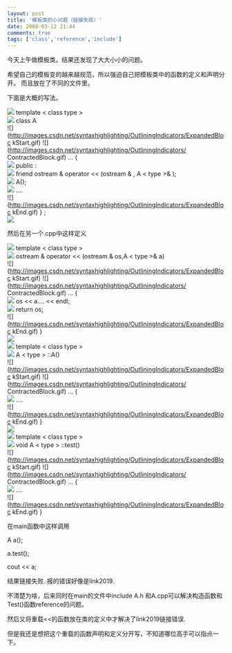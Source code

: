 ```yaml
---
layout: post
title: '模板类的小问题（链接失败）'
date: 2008-03-12 21:44
comments: true
tags: ['class','reference','include']
---
```


今天上午做模板类。结果还发现了大大小小的问题。

希望自己的模板变的越来越规范，所以强迫自己把模板类中的函数的定义和声明分开。 而且放在了不同的文件里。

下面是大概的写法。

![](http://images.csdn.net/syntaxhighlighting/OutliningIndicators/None.gif)
template  < class  type  >  
![](http://images.csdn.net/syntaxhighlighting/OutliningIndicators/None.gif)
class  A  
![](http://images.csdn.net/syntaxhighlighting/OutliningIndicators/ExpandedBloc
kStart.gif) ![](http://images.csdn.net/syntaxhighlighting/OutliningIndicators/
ContractedBlock.gif) ...  {  
![](http://images.csdn.net/syntaxhighlighting/OutliningIndicators/InBlock.gif)
public  :  
![](http://images.csdn.net/syntaxhighlighting/OutliningIndicators/InBlock.gif)
friend ostream  & operator  << (ostream  & , A  < type  >& );  
![](http://images.csdn.net/syntaxhighlighting/OutliningIndicators/InBlock.gif)
A();  
![](http://images.csdn.net/syntaxhighlighting/OutliningIndicators/InBlock.gif)
....  
![](http://images.csdn.net/syntaxhighlighting/OutliningIndicators/ExpandedBloc
kEnd.gif) }  ;  
![](http://images.csdn.net/syntaxhighlighting/OutliningIndicators/None.gif)

然后在另一个.cpp中这样定义

![](http://images.csdn.net/syntaxhighlighting/OutliningIndicators/None.gif)
template  < class  type  >  
![](http://images.csdn.net/syntaxhighlighting/OutliningIndicators/None.gif)
ostream  & operator  << (ostream  & os,A  < type  >& a)  
![](http://images.csdn.net/syntaxhighlighting/OutliningIndicators/ExpandedBloc
kStart.gif) ![](http://images.csdn.net/syntaxhighlighting/OutliningIndicators/
ContractedBlock.gif) ...  {  
![](http://images.csdn.net/syntaxhighlighting/OutliningIndicators/InBlock.gif)
os  << a....  << endl;  
![](http://images.csdn.net/syntaxhighlighting/OutliningIndicators/InBlock.gif)
return  os;  
![](http://images.csdn.net/syntaxhighlighting/OutliningIndicators/ExpandedBloc
kEnd.gif) }  
![](http://images.csdn.net/syntaxhighlighting/OutliningIndicators/None.gif)  
![](http://images.csdn.net/syntaxhighlighting/OutliningIndicators/None.gif)
template  < class  type  >  
![](http://images.csdn.net/syntaxhighlighting/OutliningIndicators/None.gif) A
< type  > ::A()  
![](http://images.csdn.net/syntaxhighlighting/OutliningIndicators/ExpandedBloc
kStart.gif) ![](http://images.csdn.net/syntaxhighlighting/OutliningIndicators/
ContractedBlock.gif) ...  {  
![](http://images.csdn.net/syntaxhighlighting/OutliningIndicators/InBlock.gif)
....  
![](http://images.csdn.net/syntaxhighlighting/OutliningIndicators/ExpandedBloc
kEnd.gif) }  
![](http://images.csdn.net/syntaxhighlighting/OutliningIndicators/None.gif)  
![](http://images.csdn.net/syntaxhighlighting/OutliningIndicators/None.gif)
template  < class  type  >  
![](http://images.csdn.net/syntaxhighlighting/OutliningIndicators/None.gif)
void  A  < type  > ::test()  
![](http://images.csdn.net/syntaxhighlighting/OutliningIndicators/ExpandedBloc
kStart.gif) ![](http://images.csdn.net/syntaxhighlighting/OutliningIndicators/
ContractedBlock.gif) ...  {  
![](http://images.csdn.net/syntaxhighlighting/OutliningIndicators/InBlock.gif)
....  
![](http://images.csdn.net/syntaxhighlighting/OutliningIndicators/ExpandedBloc
kEnd.gif) }

在main函数中这样调用

A<int> a();

a.test();

cout << a;

结果链接失败..报的错误好像是link2019.

不清楚为啥，后来同时在main的文件中include A.h 和A.cpp可以解决构造函数和Test()函数reference的问题。

然后又将重载<<的函数放在类的定义中才解决了link2019链接错误.

但是我还是想把这个重载的函数声明和定义分开写，不知道哪位高手可以指点一下。

